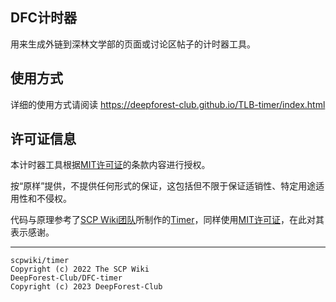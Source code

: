 ## DFC计时器
用来生成外链到深林文学部的页面或讨论区帖子的计时器工具。

## 使用方式
详细的使用方式请阅读 https://deepforest-club.github.io/TLB-timer/index.html

## 许可证信息
本计时器工具根据[MIT许可证](LICENSE.md)的条款内容进行授权。

按“原样”提供，不提供任何形式的保证，这包括但不限于保证适销性、特定用途适用性和不侵权。

代码与原理参考了[SCP Wiki团队](https://github.com/scpwiki)所制作的[Timer](https://github.com/scpwiki/timer)，同样使用[MIT许可证](https://github.com/scpwiki/timer/blob/main/LICENSE.md)，在此对其表示感谢。

---------

```
scpwiki/timer
Copyright (c) 2022 The SCP Wiki
DeepForest-Club/DFC-timer
Copyright (c) 2023 DeepForest-Club
```
